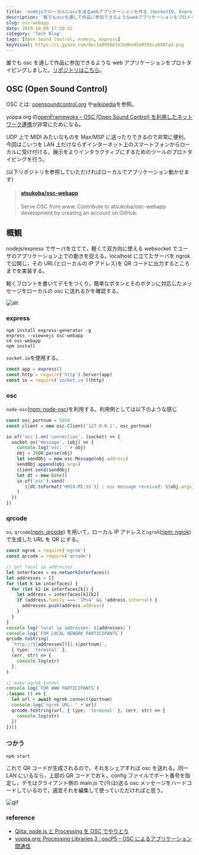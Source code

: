 ```yaml
---
title: 'nodejsでローカルにoscを送るwebアプリケーションを作る (SocketIO, Express)'
description: '誰でもoscを通して作品に参加できるようなwebアプリケーションをプロトタイピングしました。'
slug: osc-webapp
date: 2019-10-08 17:50:42
category: 'Tech Blog'
tags: [Open Sound Control, nodejs, express]
keyVisual: https://i.gyazo.com/0ec1a0958d7e3a96e45e0503ca9497ad.png
---
```


誰でも osc を通して作品に参加できるような web アプリケーションをプロトタイピングしました。[リポジトリはこちら]("https://github.com/atsukoba/osc-webapp")。

## OSC (Open Sound Control)

OSC とは: [opensoundcontrol.org](http://opensoundcontrol.org/) や[wikipedia](https://ja.wikipedia.org/wiki/OpenSound_Control)を参照。

yoppa.org の[openFramewoks – OSC (Open Sound Control) を利用したネットワーク連携](https://yoppa.org/ma2_10/2279.html)が非常にためになる。

UDP 上で MIDI みたいなものを Max/MSP に送ったりできるので非常に便利。今回はこいつを LAN 上だけならずインターネット上のスマートフォンからローカルに受け付ける，展示をよりインタラクティブにするためのツールのプロトタイピングを行う。

(以下リポジトリを参照していただければローカルでアプリケーション動かせます）

<blockquote class="embedly-card"><h4><a href="https://github.com/atsukoba/osc-webapp">atsukoba/osc-webapp</a></h4><p>Serve OSC from www. Contribute to atsukoba/osc-webapp development by creating an account on GitHub.</p></blockquote>
<script async src="//cdn.embedly.com/widgets/platform.js" charset="UTF-8"></script>

## 概観

nodejs/express でサーバを立てて，軽くて双方向に使える websocket でユーザのアプリケーション上での動きを捉える。localhost に立てたサーバを ngrok で公開し，その URL(とローカルの IP アドレス)を QR コードに出力するところまでを実装する。

軽くフロントを書いてデモをつくり，簡単なボタンとそのボタンに対応したメッセージをローカルの osc に送れるかを確認する。

![alt](oscweb_screenshots.png 'デモのスクリーンショット')

### express

```shell
npm install express-generator -g
express --view=ejs osc-webapp
cd osc-webapp
npm install
```

`socket.io`を使用する。

```javascript
const app = express()
const http = require('http').Server(app)
const io = require('socket.io')(http)
```

### osc

`node-osc`([npm: node-osc](https://www.npmjs.com/package/node-osc))を利用する。利用例としては以下のような感じ

```javascript
const osc_portnum = 5050
const client = new osc.Client('127.0.0.1', osc_portnum)

io.of('osc').on('connection', (socket) => {
  socket.on('message', (obj) => {
    console.log('osc: ' + obj)
    obj = JSON.parse(obj)
    let sendObj = new osc.Message(obj.address)
    sendObj.append(obj.args)
    client.send(sendObj)
    let dt = new Date()
    io.of('osc').send(
      `${dt.toFormat('HH24:MI:SS')} : osc message received: ${obj.args}`,
    )
  })
})
```

### qrcode

`os`, `qrcode`([npm: qrcode](https://www.npmjs.com/package/qrcode)) を用いて，ローカル IP アドレスと`ngrok`([npm: ngrok](https://www.npmjs.com/package/ngrok))で生成した URL を QR にする。

```javascript
const ngrok = require('ngrok')
const qrcode = require('qrcode')

// get local ip addresses
let interfaces = os.networkInterfaces()
let addresses = []
for (let k in interfaces) {
  for (let k2 in interfaces[k]) {
    let address = interfaces[k][k2]
    if (address.family === 'IPv4' && !address.internal) {
      addresses.push(address.address)
    }
  }
}
console.log(`local ip addresses: ${addresses}`)
console.log(`FOR LOCAL NEWORK PARTICIPANTS`)
qrcode.toString(
  `http://${addresses[0]}:${portnum}`,
  { type: 'terminal' },
  (err, str) => {
    console.log(str)
  },
)

// make ngrok tunnel
console.log(`FOR WWW PARTICIPANTS`)
;(async () => {
  let url = await ngrok.connect(portnum)
  console.log('ngrok URL: ' + url)
  qrcode.toString(url, { type: 'terminal' }, (err, str) => {
    console.log(str)
  })
})()
```

### つかう

```shell
npm start
```

これで QR コードが生成されるので，それをシェアすれば osc を送れる。同一 LAN にいるなら，上部の QR コードでおｋ。config ファイルでポート番号を指定し，デモはクライアント側の main.js で(今は)送る osc メッセージをハードコードしているので，適宜それを編集して使っていただければと思う。

![gif](https://i.gyazo.com/3872867c437f9bb2db573f1f3f2b69d1.gif)

### reference

- [Qiita: node.js と Processing を OSC でやりとり](https://qiita.com/tkyko13/items/d219a509d8367e272055)
- [yoppa.org: Processing Libraries 3 : oscP5 – OSC によるアプリケーション間通信](https://yoppa.org/sfc_design16/7927.html)

